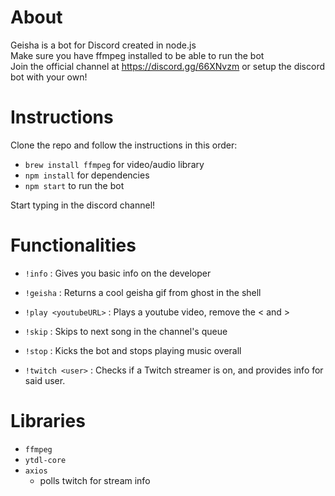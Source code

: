 # About

Geisha is a bot for Discord created in node.js<br>
Make sure you have ffmpeg installed to be able to run the bot<br>
Join the official channel at https://discord.gg/66XNvzm or setup the discord bot with your own!

# Instructions

Clone the repo and follow the instructions in this order:

- `brew install ffmpeg` for video/audio library
- `npm install` for dependencies
- `npm start` to run the bot

Start typing in the discord channel!

# Functionalities

- `!info` : Gives you basic info on the developer
- `!geisha` : Returns a cool geisha gif from ghost in the shell

- `!play <youtubeURL>` : Plays a youtube video, remove the < and >
- `!skip` : Skips to next song in the channel's queue
- `!stop` : Kicks the bot and stops playing music overall

- `!twitch <user>` : Checks if a Twitch streamer is on, and provides info for said user.

# Libraries

- `ffmpeg`
- `ytdl-core`
- `axios`
    - polls twitch for stream info
